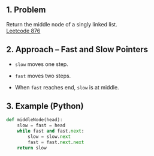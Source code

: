 ## 1. Problem

Return the middle node of a singly linked list.  
[Leetcode 876](https://leetcode.com/problems/middle-of-the-linked-list/)

## 2. Approach – Fast and Slow Pointers

- `slow` moves one step.
    
- `fast` moves two steps.
    
- When `fast` reaches end, `slow` is at middle.
    

## 3. Example (Python)

```python
def middleNode(head):
    slow = fast = head
    while fast and fast.next:
        slow = slow.next
        fast = fast.next.next
    return slow
```
